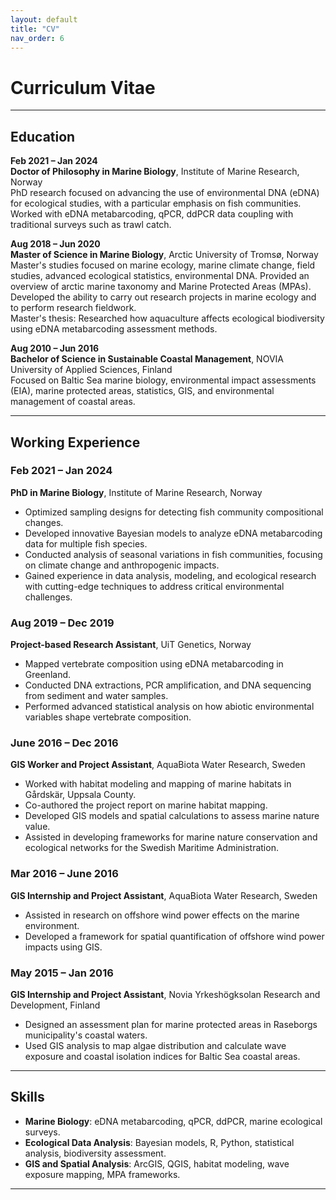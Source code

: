 ```yaml
---
layout: default
title: "CV"
nav_order: 6
---
```


# Curriculum Vitae

---

## Education

**Feb 2021 – Jan 2024**  
**Doctor of Philosophy in Marine Biology**, Institute of Marine Research, Norway  
PhD research focused on advancing the use of environmental DNA (eDNA) for ecological studies, with a particular emphasis on fish communities. Worked with eDNA metabarcoding, qPCR, ddPCR data coupling with traditional surveys such as trawl catch.

**Aug 2018 – Jun 2020**  
**Master of Science in Marine Biology**, Arctic University of Tromsø, Norway  
Master's studies focused on marine ecology, marine climate change, field studies, advanced ecological statistics, environmental DNA. Provided an overview of arctic marine taxonomy and Marine Protected Areas (MPAs). Developed the ability to carry out research projects in marine ecology and to perform research fieldwork.  
Master's thesis: Researched how aquaculture affects ecological biodiversity using eDNA metabarcoding assessment methods.

**Aug 2010 – Jun 2016**  
**Bachelor of Science in Sustainable Coastal Management**, NOVIA University of Applied Sciences, Finland  
Focused on Baltic Sea marine biology, environmental impact assessments (EIA), marine protected areas, statistics, GIS, and environmental management of coastal areas.

---

## Working Experience

### Feb 2021 – Jan 2024  
**PhD in Marine Biology**, Institute of Marine Research, Norway  
- Optimized sampling designs for detecting fish community compositional changes.
- Developed innovative Bayesian models to analyze eDNA metabarcoding data for multiple fish species.
- Conducted analysis of seasonal variations in fish communities, focusing on climate change and anthropogenic impacts.
- Gained experience in data analysis, modeling, and ecological research with cutting-edge techniques to address critical environmental challenges.

### Aug 2019 – Dec 2019  
**Project-based Research Assistant**, UiT Genetics, Norway  
- Mapped vertebrate composition using eDNA metabarcoding in Greenland.
- Conducted DNA extractions, PCR amplification, and DNA sequencing from sediment and water samples.
- Performed advanced statistical analysis on how abiotic environmental variables shape vertebrate composition.

### June 2016 – Dec 2016  
**GIS Worker and Project Assistant**, AquaBiota Water Research, Sweden  
- Worked with habitat modeling and mapping of marine habitats in Gårdskär, Uppsala County.
- Co-authored the project report on marine habitat mapping.
- Developed GIS models and spatial calculations to assess marine nature value.
- Assisted in developing frameworks for marine nature conservation and ecological networks for the Swedish Maritime Administration.

### Mar 2016 – June 2016  
**GIS Internship and Project Assistant**, AquaBiota Water Research, Sweden  
- Assisted in research on offshore wind power effects on the marine environment.
- Developed a framework for spatial quantification of offshore wind power impacts using GIS.

### May 2015 – Jan 2016  
**GIS Internship and Project Assistant**, Novia Yrkeshögksolan Research and Development, Finland  
- Designed an assessment plan for marine protected areas in Raseborgs municipality's coastal waters.
- Used GIS analysis to map algae distribution and calculate wave exposure and coastal isolation indices for Baltic Sea coastal areas.

---

## Skills

- **Marine Biology**: eDNA metabarcoding, qPCR, ddPCR, marine ecological surveys.
- **Ecological Data Analysis**: Bayesian models, R, Python, statistical analysis, biodiversity assessment.
- **GIS and Spatial Analysis**: ArcGIS, QGIS, habitat modeling, wave exposure mapping, MPA frameworks.

---
